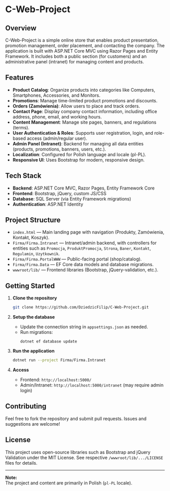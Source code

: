 # C-Web-Project

## Overview

C-Web-Project is a simple online store that enables product presentation, promotion management, order placement, and contacting the company. The application is built with ASP.NET Core MVC using Razor Pages and Entity Framework. It includes both a public section (for customers) and an administrative panel (intranet) for managing content and products.

## Features

- **Product Catalog**: Organize products into categories like Computers, Smartphones, Accessories, and Monitors.
- **Promotions**: Manage time-limited product promotions and discounts.
- **Orders (Zamówienia)**: Allow users to place and track orders.
- **Contact Page**: Display company contact information, including office address, phone, email, and working hours.
- **Content Management**: Manage site pages, banners, and regulations (terms).
- **User Authentication & Roles**: Supports user registration, login, and role-based access (admin/regular user).
- **Admin Panel (Intranet)**: Backend for managing all data entities (products, promotions, banners, users, etc.).
- **Localization**: Configured for Polish language and locale (pl-PL).
- **Responsive UI**: Uses Bootstrap for modern, responsive design.

## Tech Stack

- **Backend**: ASP.NET Core MVC, Razor Pages, Entity Framework Core
- **Frontend**: Bootstrap, jQuery, custom JS/CSS
- **Database**: SQL Server (via Entity Framework migrations)
- **Authentication**: ASP.NET Identity

## Project Structure

- `index.html` — Main landing page with navigation (Produkty, Zamówienia, Kontakt, Koszyk).
- `Firma/Firma.Intranet` — Intranet/admin backend, with controllers for entities such as `Promocja`, `ProduktPromocja`, `Strona`, `Baner`, `Kontakt`, `Regulamin`, `Uzytkownik`.
- `Firma/Firma.PortalWWW` — Public-facing portal (shop/catalog).
- `Firma/Firma.Data` — EF Core data models and database migrations.
- `wwwroot/lib/` — Frontend libraries (Bootstrap, jQuery-validation, etc.).

## Getting Started

1. **Clone the repository**
   ```bash
   git clone https://github.com/DziedzicFilip/C-Web-Project.git
   ```

2. **Setup the database**
   - Update the connection string in `appsettings.json` as needed.
   - Run migrations:
     ```
     dotnet ef database update
     ```

3. **Run the application**
   ```bash
   dotnet run --project Firma/Firma.Intranet
   ```

4. **Access**
   - Frontend: `http://localhost:5000/`
   - Admin/Intranet: `http://localhost:5000/intranet` (may require admin login)

## Contributing

Feel free to fork the repository and submit pull requests. Issues and suggestions are welcome!

## License

This project uses open-source libraries such as Bootstrap and jQuery Validation under the MIT License. See respective `/wwwroot/lib/.../LICENSE` files for details.

---

**Note:**  
The project and content are primarily in Polish (`pl-PL` locale).
